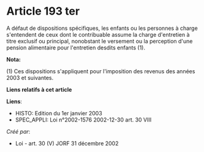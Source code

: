 # Article 193 ter

A défaut de dispositions spécifiques, les enfants ou les personnes à charge s'entendent de ceux dont le contribuable assume
la charge d'entretien à titre exclusif ou principal, nonobstant le versement ou la perception d'une pension alimentaire pour
l'entretien desdits enfants (1).

**Nota:**

(1) Ces dispositions s'appliquent pour l'imposition des revenus des années 2003 et suivantes.

**Liens relatifs à cet article**

**Liens**:

  - HISTO: Edition du 1er janvier 2003
  - SPEC_APPLI: Loi n°2002-1576 2002-12-30 art. 30 VIII

_Créé par_:

  - Loi - art. 30 (V) JORF 31 décembre 2002
